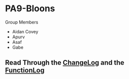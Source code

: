 # PA9-Bloons

Group Members
- Aidan Covey
- Apurv
- Asaf
- Gabe

## Read Through the [ChangeLog](ChangeLog.md) and the [FunctionLog](FunctionLog.md)
